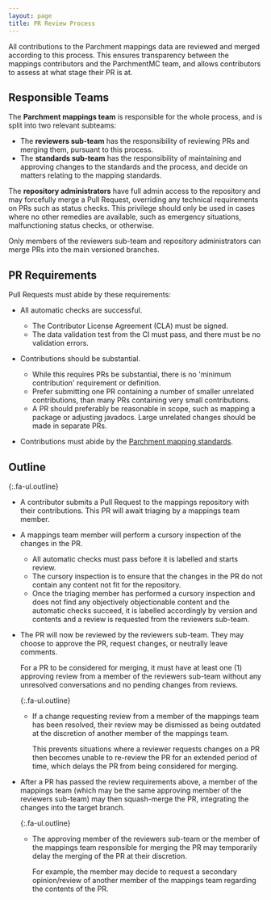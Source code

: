 ```yaml
---
layout: page
title: PR Review Process
---
```


All contributions to the Parchment mappings data are reviewed and merged according to this process. This ensures
transparency between the mappings contributors and the ParchmentMC team, and allows contributors to assess at what
stage their PR is at.

## Responsible Teams

The **Parchment mappings team** is responsible for the whole process, and is split into two relevant subteams:

- The **reviewers sub-team** has the responsibility of reviewing PRs and merging them, pursuant to this process.
- The **standards sub-team** has the responsibility of maintaining and approving changes to the standards and the
  process, and decide on matters relating to the mapping standards.

The **repository administrators** have full admin access to the repository and may forcefully merge a Pull Request,
overriding any technical requirements on PRs such as status checks. This privilege should only be used in cases where
no other remedies are available, such as emergency situations, malfunctioning status checks, or otherwise.

Only members of the reviewers sub-team and repository administrators can merge PRs into the main versioned branches.

## PR Requirements

Pull Requests must abide by these requirements:

- All automatic checks are successful.
  - The Contributor License Agreement (CLA) must be signed.
  - The data validation test from the CI must pass, and there must be no validation errors.

- Contributions should be substantial.
  - While this requires PRs be substantial, there is no 'minimum contribution' requirement or definition.
  - Prefer submitting one PR containing a number of smaller unrelated contributions, than many PRs containing very
    small contributions.
  - A PR should preferably be reasonable in scope, such as mapping a package or adjusting javadocs. Large unrelated
    changes should be made in separate PRs.

- Contributions must abide by the [Parchment mapping standards](standards).

## Outline

{:.fa-ul.outline}

- <span class="fa-li"><i class="fas fa-code-branch"></i></span>
  A contributor submits a Pull Request to the mappings repository with their contributions. This PR will await
  triaging by a mappings team member.

- <span class="fa-li"><i class="fas fa-search"></i></span>
  A mappings team member will perform a cursory inspection of the changes in the PR.

  - All automatic checks must pass before it is labelled and starts review.
  - The cursory inspection is to ensure that the changes in the PR do not contain any content not fit for the
    repository.
  - Once the triaging member has performed a cursory inspection and does not find any objectively objectionable
    content and the automatic checks succeed, it is labelled accordingly by version and contents and a review is
    requested from the reviewers sub-team.

- <span class="fa-li"><i class="fas fa-comments"></i></span>
  The PR will now be reviewed by the reviewers sub-team. They may choose to approve the PR, request changes, or
  neutrally leave comments.

  For a PR to be considered for merging, it must have at least one (1) approving review from a member of the reviewers
  sub-team without any unresolved conversations and no pending changes from reviews.

  {:.fa-ul.outline}
  - <span class="fa-li"><i class="fas fa-comment-slash"></i></span>
    If a change requesting review from a member of the mappings team has been resolved, their review may be dismissed
    as being outdated at the discretion of another member of the mappings team.

    This prevents situations where a reviewer requests changes on a PR then becomes unable to re-review the PR for an
    extended period of time, which delays the PR from being considered for merging.

- <span class="fa-li"><i class="fas fa-code-branch"></i></span>
  After a PR has passed the review requirements above, a member of the mappings team (which may be the same approving
  member of the reviewers sub-team) may then squash-merge the PR, integrating the changes into the target branch.

  {:.fa-ul.outline}
  - <span class="fa-li"><i class="fas fa-hourglass"></i></span>
    The approving member of the reviewers sub-team or the member of the mappings team responsible for merging the PR
    may temporarily delay the merging of the PR at their discretion.

    For example, the member may decide to request a secondary opinion/review of another member of the mappings team
    regarding the contents of the PR.

<style>
.fa-ul.outline .fa-li {
    font-size: 1.3em;
    width: 2.25em;
}
</style>
